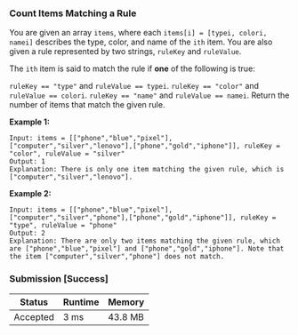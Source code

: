 ### Count Items Matching a Rule

You are given an array `items`, where each `items[i] = [typei, colori, namei]` describes the type, color, and name of the `ith` item. You are also given a rule represented by two strings, `ruleKey` and `ruleValue`.

The `ith` item is said to match the rule if **one** of the following is true:

`ruleKey == "type"` and `ruleValue == typei`.
`ruleKey == "color"` and `ruleValue == colori`.
`ruleKey == "name"` and `ruleValue == namei`.
Return the number of items that match the given rule.

**Example 1:**
```
Input: items = [["phone","blue","pixel"],["computer","silver","lenovo"],["phone","gold","iphone"]], ruleKey = "color", ruleValue = "silver"
Output: 1
Explanation: There is only one item matching the given rule, which is ["computer","silver","lenovo"].
```

**Example 2:**
```
Input: items = [["phone","blue","pixel"],["computer","silver","phone"],["phone","gold","iphone"]], ruleKey = "type", ruleValue = "phone"
Output: 2
Explanation: There are only two items matching the given rule, which are ["phone","blue","pixel"] and ["phone","gold","iphone"]. Note that the item ["computer","silver","phone"] does not match.
```


### Submission [Success]

| Status | Runtime | Memory |
|---|---|---|
| Accepted | 3 ms | 43.8 MB |